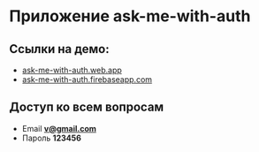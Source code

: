 # Приложение ask-me-with-auth

## Ссылки на демо:
* [ask-me-with-auth.web.app](https://ask-me-with-auth.web.app)
* [ask-me-with-auth.firebaseapp.com](https://ask-me-with-auth.firebaseapp.com)

## Доступ ко всем вопросам
* Email **v@gmail.com**
* Пароль **123456**
